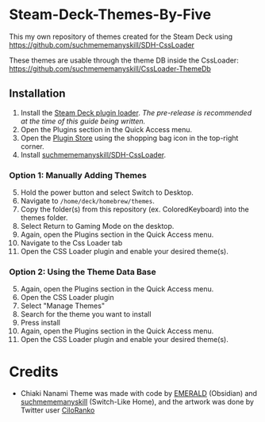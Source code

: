 # Steam-Deck-Themes-By-Five

This my own repository of themes created for the Steam Deck using https://github.com/suchmememanyskill/SDH-CssLoader

These themes are usable through the theme DB inside the CssLoader: https://github.com/suchmememanyskill/CssLoader-ThemeDb

## Installation

1. Install the [Steam Deck plugin loader](https://github.com/SteamDeckHomebrew/decky-loader). _The pre-release is recommended at the time of this guide being written._
2. Open the Plugins section in the Quick Access menu.
3. Open the [Plugin Store](https://beta.deckbrew.xyz/) using the shopping bag icon in the top-right corner.
4. Install [suchmememanyskill/SDH-CssLoader](https://github.com/suchmememanyskill/SDH-CssLoader).

### Option 1: Manually Adding Themes
5. Hold the power button and select Switch to Desktop.
6. Navigate to `/home/deck/homebrew/themes`.
7. Copy the folder(s) from this repository (ex. ColoredKeyboard) into the themes folder.
8. Select Return to Gaming Mode on the desktop.
9. Again, open the Plugins section in the Quick Access menu.
10. Navigate to the Css Loader tab
11. Open the CSS Loader plugin and enable your desired theme(s).

### Option 2: Using the Theme Data Base
5. Again, open the Plugins section in the Quick Access menu.
10. Open the CSS Loader plugin
7. Select "Manage Themes"
8. Search for the theme you want to install
9.  Press install
5. Again, open the Plugins section in the Quick Access menu.
10. Open the CSS Loader plugin and enable your desired theme(s).

# Credits
- Chiaki Nanami Theme was made with code by [EMERALD](https://github.com/EMERALD0874)  (Obsidian) and [suchmememanyskill](https://github.com/suchmememanyskill) (Switch-Like Home), and the artwork was done by Twitter user [CiloRanko](https://twitter.com/CiloRanko)
